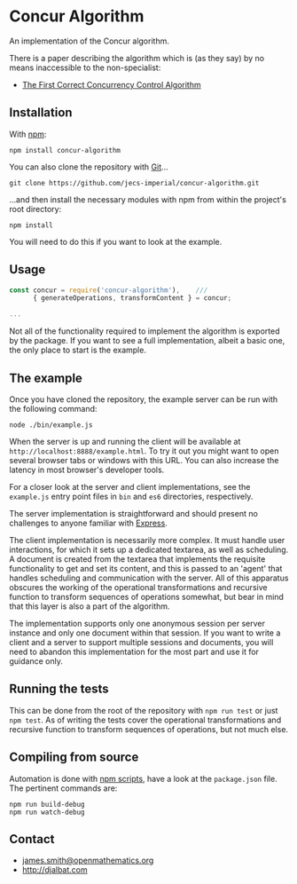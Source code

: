 # Concur Algorithm

An implementation of the Concur algorithm.

There is a paper describing the algorithm which is (as they say) by no means inaccessible to the non-specialist:

* [The First Correct Concurrency Control Algorithm](http://djalbat.com/TFCCCA.pdf)

## Installation

With [npm](https://www.npmjs.com/):

    npm install concur-algorithm

You can also clone the repository with [Git](https://git-scm.com/)...

    git clone https://github.com/jecs-imperial/concur-algorithm.git

...and then install the necessary modules with npm from within the project's root directory:

    npm install

You will need to do this if you want to look at the example.

## Usage

```js
const concur = require('concur-algorithm'),    ///
      { generateOperations, transformContent } = concur;

...
```

Not all of the functionality required to implement the algorithm is exported by the package. If you want to see a full implementation, albeit a basic one, the only place to start is the example.

## The example

Once you have cloned the repository, the example server can be run with the following command:

    node ./bin/example.js

When the server is up and running the client will be available at `http://localhost:8888/example.html`. To try it out you might want to open several browser tabs or windows with this URL. You can also increase the latency in most browser's developer tools.

For a closer look at the server and client implementations, see the `example.js` entry point files in `bin` and `es6` directories, respectively.

The server implementation is straightforward and should present no challenges to anyone familiar with [Express](https://expressjs.com/).

The client implementation is necessarily more complex. It must handle user interactions, for which it sets up a dedicated textarea, as well as scheduling. A document is created from the textarea that implements the requisite functionality to get and set its content, and this is passed to an 'agent' that handles scheduling and communication with the server. All of this apparatus obscures the working of the operational transformations and recursive function to transform sequences of operations somewhat, but bear in mind that this layer is also a part of the algorithm.

The implementation supports only one anonymous session per server instance and only one document within that session.
If you want to write a client and a server to support multiple sessions and documents, you will need to abandon this implementation for the most part and use it for guidance only.

## Running the tests

This can be done from the root of the repository with `npm run test` or just `npm test`. As of writing the tests cover the operational transformations and recursive function to transform sequences of operations, but not much else.

## Compiling from source

Automation is done with [npm scripts](https://docs.npmjs.com/misc/scripts), have a look at the `package.json` file. The pertinent commands are:

    npm run build-debug
    npm run watch-debug

## Contact

- james.smith@openmathematics.org
- http://djalbat.com
